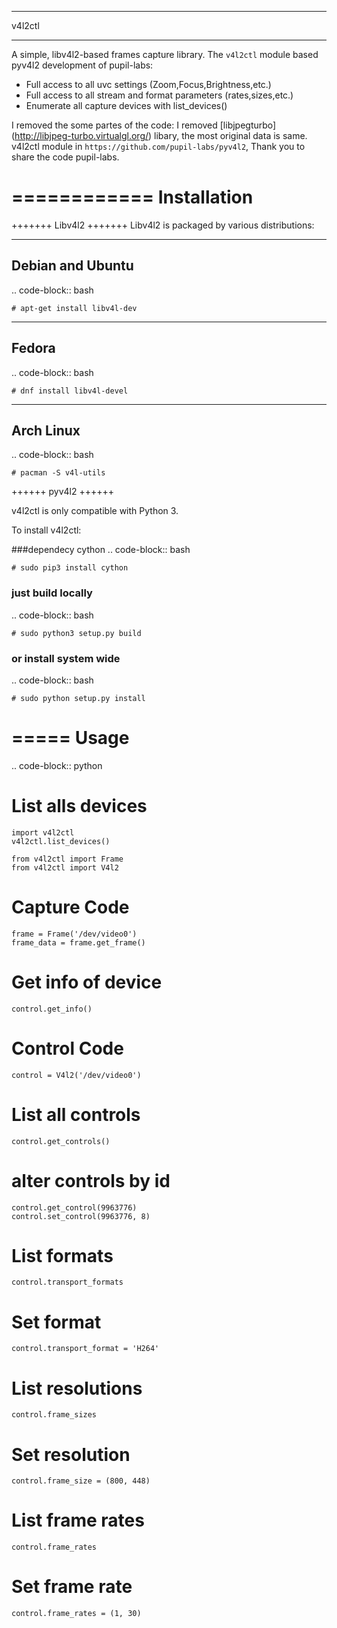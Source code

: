 ************
v4l2ctl
************
A simple, libv4l2-based frames capture library.
The `v4l2ctl` module based pyv4l2  development of pupil-labs:

* Full access to all uvc settings (Zoom,Focus,Brightness,etc.)
* Full access to all stream and format parameters (rates,sizes,etc.)
* Enumerate all capture devices with list_devices()

I removed the  some partes  of the code: I removed  [libjpegturbo] (http://libjpeg-turbo.virtualgl.org/)  libary,
the most original data is same. v4l2ctl module in `https://github.com/pupil-labs/pyv4l2`, Thank you to share the code
pupil-labs.

============
Installation
============
+++++++
Libv4l2
+++++++
Libv4l2 is packaged by various distributions:

-----------------
Debian and Ubuntu
-----------------
.. code-block:: bash

    # apt-get install libv4l-dev

------
Fedora
------
.. code-block:: bash

    # dnf install libv4l-devel

----------
Arch Linux
----------
.. code-block:: bash

    # pacman -S v4l-utils

++++++
pyv4l2
++++++

v4l2ctl is only compatible with Python 3.

To install v4l2ctl:

###dependecy cython
.. code-block:: bash

    # sudo pip3 install cython

### just build locally
.. code-block:: bash

    # sudo python3 setup.py build

### or install system wide
.. code-block:: bash

    # sudo python setup.py install


=====
Usage
=====
.. code-block:: python

   # List alls devices
    import v4l2ctl
    v4l2ctl.list_devices()

    from v4l2ctl import Frame
    from v4l2ctl import V4l2
     
   # Capture Code
    frame = Frame('/dev/video0')
    frame_data = frame.get_frame()

   # Get info of device
    control.get_info()

   # Control Code
    control = V4l2('/dev/video0')

   # List all controls
    control.get_controls()

   # alter controls by id
    control.get_control(9963776)
    control.set_control(9963776, 8)

   # List formats
    control.transport_formats

   # Set format
    control.transport_format = 'H264'

   # List resolutions
    control.frame_sizes

   # Set resolution
    control.frame_size = (800, 448)

   # List frame rates
    control.frame_rates

   # Set frame rate
    control.frame_rates = (1, 30)

